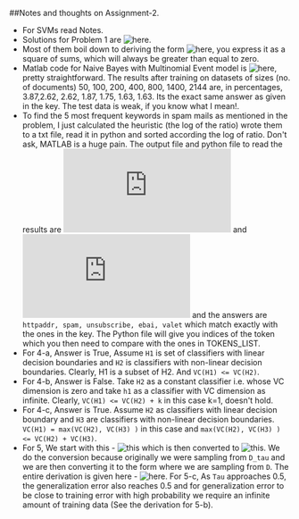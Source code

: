 ##Notes and thoughts on Assignment-2.
* For SVMs read Notes. 
* Solutions for Problem 1 are ![here](https://github.com/sudk1896/CS229-Notes/blob/master/Assgn-2/CodeCogsEqn.png).
* Most of them boil down to deriving the form ![here](https://github.com/sudk1896/CS229-Notes/blob/master/Assgn-2/PSD.png), you express it as a square of sums, which will always be greater than equal to zero.
* Matlab code for Naive Bayes with Multinomial Event model is ![here](https://github.com/sudk1896/CS229-Notes/blob/master/Assgn-2/nb_train.m), pretty straightforward. The results after training on datasets of sizes (no. of documents) 50, 100, 200, 400, 800, 1400, 2144 are, in percentages, 3.87,2.62, 2.62, 1.87, 1.75, 1.63, 1.63. Its the exact same answer as given in the key. The test data is weak, if you know what I mean!.
* To find the 5 most frequent keywords in spam mails as mentioned in the problem, I just calculated the heuristic (the log of the ratio) wrote them to a txt file, read it in python and sorted according the log of ratio. Don't ask, MATLAB is a huge pain. The output file and python file to read the results are ![here](https://github.com/sudk1896/CS229-Notes/blob/master/Assgn-2/out.txt) and ![here](https://github.com/sudk1896/CS229-Notes/blob/master/Assgn-2/red.py) and the answers are  ```httpaddr, spam, unsubscribe, ebai, valet``` which match exactly with the ones in the key. The Python file will give you indices of the token which you then need to compare with the ones in TOKENS_LIST.
* For 4-a, Answer is True, Assume ```H1``` is set of classifiers with linear decision boundaries and ```H2``` is classifiers with non-linear decision boundaries. Clearly, H1 is a subset of H2. And ```VC(H1) <= VC(H2)```.
* For 4-b, Answer is False. Take ```H2``` as a constant classifier i.e. whose VC dimension is zero and take ```h1``` as a classifier with VC dimension as infinite. Clearly, ```VC(H1) <= VC(H2) + k``` in this case k=1, doesn't hold.
* For 4-c, Answer is True. Assume ```H2``` as classifiers with linear decision boundary and ```H3``` are classifiers with non-linear decision boundaries. ```VC(H1) = max(VC(H2), VC(H3) )``` in this case and ```max(VC(H2), VC(H3) ) <= VC(H2) + VC(H3)```.
* For 5, We start with this - ![this](https://github.com/sudk1896/CS229-Notes/blob/master/Assgn-2/Z_tau.png) which is then converted to 
![this](https://github.com/sudk1896/CS229-Notes/blob/master/Assgn-2/Z_tau_1.png). We do the conversion because originally we were sampling from ```D_tau``` and we are then converting it to the form where we are sampling from ```D```. The entire derivation is given here - ![here](https://github.com/sudk1896/CS229-Notes/blob/master/Assgn-2/Office%20Lens%2020170115-203541.jpg). For 5-c, As ```Tau``` approaches 0.5, the generalization error also reaches 0.5 and for generalization error to be close to training error with high probability we require an infinite amount of training data (See the derivation for 5-b).

